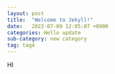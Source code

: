 ```yaml
---
layout: post
title:  "Welcome to Jekyll!"
date:   2022-07-09 12:05:07 +0900
categories: Hello update
sub-category: new category
tag: tag4
---
```


HI
